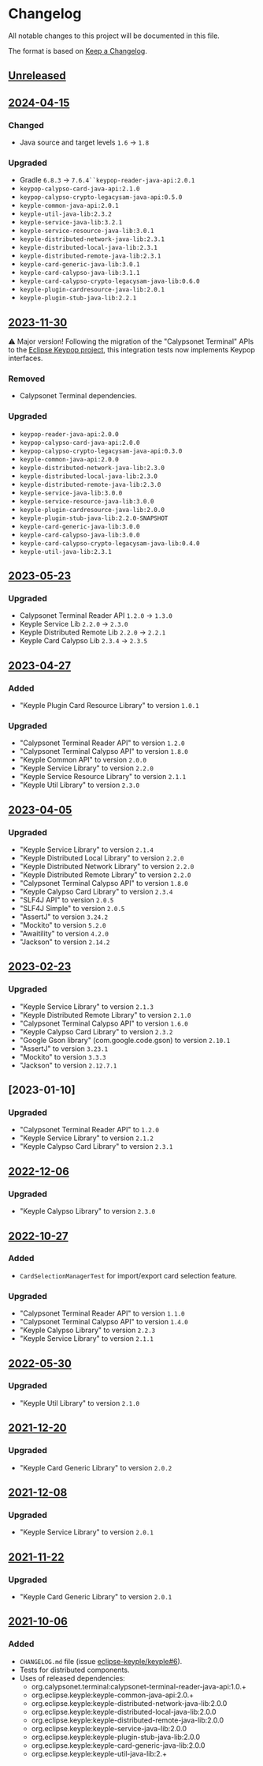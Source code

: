 # Changelog
All notable changes to this project will be documented in this file.

The format is based on [Keep a Changelog](https://keepachangelog.com/en/1.0.0/).

## [Unreleased]

## [2024-04-15]
### Changed
- Java source and target levels `1.6` -> `1.8`
### Upgraded
- Gradle `6.8.3` -> `7.6.4``keypop-reader-java-api:2.0.1`
- `keypop-calypso-card-java-api:2.1.0`
- `keypop-calypso-crypto-legacysam-java-api:0.5.0`
- `keyple-common-java-api:2.0.1`
- `keyple-util-java-lib:2.3.2`
- `keyple-service-java-lib:3.2.1`
- `keyple-service-resource-java-lib:3.0.1`
- `keyple-distributed-network-java-lib:2.3.1`
- `keyple-distributed-local-java-lib:2.3.1`
- `keyple-distributed-remote-java-lib:2.3.1`
- `keyple-card-generic-java-lib:3.0.1`
- `keyple-card-calypso-java-lib:3.1.1`
- `keyple-card-calypso-crypto-legacysam-java-lib:0.6.0`
- `keyple-plugin-cardresource-java-lib:2.0.1`
- `keyple-plugin-stub-java-lib:2.2.1`

## [2023-11-30]
:warning: Major version! Following the migration of the "Calypsonet Terminal" APIs to the
[Eclipse Keypop project](https://keypop.org), this integration tests now implements Keypop interfaces.
### Removed
- Calypsonet Terminal dependencies.
### Upgraded
- `keypop-reader-java-api:2.0.0`
- `keypop-calypso-card-java-api:2.0.0`
- `keypop-calypso-crypto-legacysam-java-api:0.3.0`
- `keyple-common-java-api:2.0.0`
- `keyple-distributed-network-java-lib:2.3.0`
- `keyple-distributed-local-java-lib:2.3.0`
- `keyple-distributed-remote-java-lib:2.3.0`
- `keyple-service-java-lib:3.0.0`
- `keyple-service-resource-java-lib:3.0.0`
- `keyple-plugin-cardresource-java-lib:2.0.0`
- `keyple-plugin-stub-java-lib:2.2.0-SNAPSHOT`
- `keyple-card-generic-java-lib:3.0.0`
- `keyple-card-calypso-java-lib:3.0.0`
- `keyple-card-calypso-crypto-legacysam-java-lib:0.4.0`
- `keyple-util-java-lib:2.3.1`

## [2023-05-23]
### Upgraded
- Calypsonet Terminal Reader API `1.2.0` -> `1.3.0`
- Keyple Service Lib `2.2.0` -> `2.3.0`
- Keyple Distributed Remote Lib `2.2.0` -> `2.2.1`
- Keyple Card Calypso Lib `2.3.4` -> `2.3.5`

## [2023-04-27]
### Added
- "Keyple Plugin Card Resource Library" to version `1.0.1`
### Upgraded
- "Calypsonet Terminal Reader API" to version `1.2.0`
- "Calypsonet Terminal Calypso API" to version `1.8.0`
- "Keyple Common API" to version `2.0.0`
- "Keyple Service Library" to version `2.2.0`
- "Keyple Service Resource Library" to version `2.1.1`
- "Keyple Util Library" to version `2.3.0`

## [2023-04-05]
### Upgraded
- "Keyple Service Library" to version `2.1.4`
- "Keyple Distributed Local Library" to version `2.2.0`
- "Keyple Distributed Network Library" to version `2.2.0`
- "Keyple Distributed Remote Library" to version `2.2.0`
- "Calypsonet Terminal Calypso API" to version `1.8.0`
- "Keyple Calypso Card Library" to version `2.3.4`
- "SLF4J API" to version `2.0.5`
- "SLF4J Simple" to version `2.0.5`
- "AssertJ" to version `3.24.2`
- "Mockito" to version `5.2.0`
- "Awaitility" to version `4.2.0`
- "Jackson" to version `2.14.2`

## [2023-02-23]
### Upgraded
- "Keyple Service Library" to version `2.1.3`
- "Keyple Distributed Remote Library" to version `2.1.0`
- "Calypsonet Terminal Calypso API" to version `1.6.0`
- "Keyple Calypso Card Library" to version `2.3.2`
- "Google Gson library" (com.google.code.gson) to version `2.10.1`
- "AssertJ" to version `3.23.1`
- "Mockito" to version `3.3.3`
- "Jackson" to version `2.12.7.1`

## [2023-01-10]
### Upgraded
- "Calypsonet Terminal Reader API" to `1.2.0`
- "Keyple Service Library" to version `2.1.2`
- "Keyple Calypso Card Library" to version `2.3.1`

## [2022-12-06]
### Upgraded
- "Keyple Calypso Library" to version `2.3.0`

## [2022-10-27]
### Added
- `CardSelectionManagerTest` for import/export card selection feature.
### Upgraded
- "Calypsonet Terminal Reader API" to version `1.1.0`
- "Calypsonet Terminal Calypso API" to version `1.4.0`
- "Keyple Calypso Library" to version `2.2.3`
- "Keyple Service Library" to version `2.1.1`

## [2022-05-30]
### Upgraded
- "Keyple Util Library" to version `2.1.0`

## [2021-12-20]
### Upgraded
- "Keyple Card Generic Library" to version `2.0.2`

## [2021-12-08]
### Upgraded
- "Keyple Service Library" to version `2.0.1`

## [2021-11-22]
### Upgraded
- "Keyple Card Generic Library" to version `2.0.1`

## [2021-10-06]
### Added
- `CHANGELOG.md` file (issue [eclipse-keyple/keyple#6]).
- Tests for distributed components.
- Uses of released dependencies:
  - org.calypsonet.terminal:calypsonet-terminal-reader-java-api:1.0.+
  - org.eclipse.keyple:keyple-common-java-api:2.0.+
  - org.eclipse.keyple:keyple-distributed-network-java-lib:2.0.0
  - org.eclipse.keyple:keyple-distributed-local-java-lib:2.0.0
  - org.eclipse.keyple:keyple-distributed-remote-java-lib:2.0.0
  - org.eclipse.keyple:keyple-service-java-lib:2.0.0
  - org.eclipse.keyple:keyple-plugin-stub-java-lib:2.0.0
  - org.eclipse.keyple:keyple-card-generic-java-lib:2.0.0
  - org.eclipse.keyple:keyple-util-java-lib:2.+

[unreleased]: https://github.com/eclipse-keyple/keyple-integration-java-test/compare/2024-04-15...HEAD
[2024-04-15]: https://github.com/eclipse-keyple/keyple-integration-java-test/compare/2023-11-30...2024-04-15
[2023-11-30]: https://github.com/eclipse-keyple/keyple-integration-java-test/compare/2023-05-23...2023-11-30
[2023-05-23]: https://github.com/eclipse-keyple/keyple-integration-java-test/compare/2023-04-27...2023-05-23
[2023-04-27]: https://github.com/eclipse-keyple/keyple-integration-java-test/compare/2023-04-05...2023-04-27
[2023-04-05]: https://github.com/eclipse-keyple/keyple-integration-java-test/compare/2023-02-23...2023-04-05
[2023-02-23]: https://github.com/eclipse-keyple/keyple-integration-java-test/compare/2022-12-06...2023-02-23
[2022-12-06]: https://github.com/eclipse-keyple/keyple-integration-java-test/compare/2022-10-27...2022-12-06
[2022-10-27]: https://github.com/eclipse-keyple/keyple-integration-java-test/compare/2022-05-30...2022-10-27
[2022-05-30]: https://github.com/eclipse-keyple/keyple-integration-java-test/compare/2021-12-20...2022-05-30
[2021-12-20]: https://github.com/eclipse-keyple/keyple-integration-java-test/compare/2021-12-08...2021-12-20
[2021-12-08]: https://github.com/eclipse-keyple/keyple-integration-java-test/compare/2021-11-22...2021-12-08
[2021-11-22]: https://github.com/eclipse-keyple/keyple-integration-java-test/compare/2021-10-06...2021-11-22
[2021-10-06]: https://github.com/eclipse-keyple/keyple-integration-java-test/releases/tag/2021-10-06

[eclipse-keyple/keyple#6]: https://github.com/eclipse-keyple/keyple/issues/6